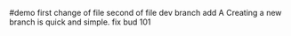#demo
first change of file 
second
of file
dev branch add A
Creating a new branch is quick and simple.
fix bud 101
